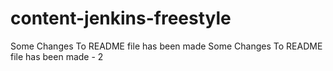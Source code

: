 # content-jenkins-freestyle
Some Changes To README file has been made
Some Changes To README file has been made - 2
